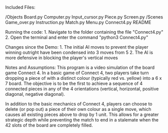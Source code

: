Included Files:

   /Objects
       Board.py
       Computer.py
       Input_cursor.py
       Piece.py
       Screen.py
   /Scenes
       Game_over.py
       Instruction.py
       Match.py
       Menu.py
   Connect4.py
   README
    
Running the code:
    1. Navigate to the folder containing the file "Connect4.py"
    2. Open the terminal and enter the command "python3 Connect4.py"
    
Changes since the Demo:
    1. The initial AI moves to prevent the player winning outright have been condensed into 3 moves from 5
    2. The AI is more defensive in blocking the player's vertical moves
        
Notes and Assumptions:
   This program is a video simulation of the board game Connect 4. In a basic game of Connect 4, two players take
   turn dropping a piece of with a distinct colour (typically red vs. yellow) into a 6 x 7 board. The objective is
   to be the first to achieve a sequence of 4 connected pieces in any of the 4 orientations (vertical, horizontal,
   positive diagonal, negative diagonal).
   
   In addition to the basic mechanics of Connect 4, players can choose to delete (or pop out) a piece of their own
   colour as a single move, which causes all existing pieces above to drop by 1 unit. This allows for a greater
   strategic depth while preventing the match to end in a stalemate when the 42 slots of the board are completely filled.
   

